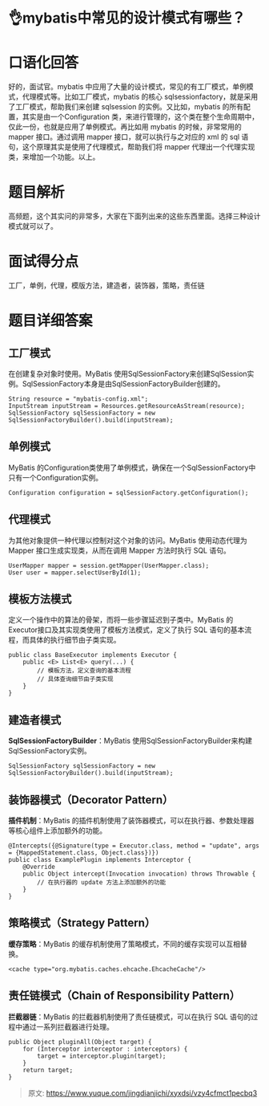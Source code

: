 # 👌mybatis中常见的设计模式有哪些？

# 口语化回答
好的，面试官。mybatis 中应用了大量的设计模式，常见的有工厂模式，单例模式，代理模式等。比如工厂模式，mybatis 的核心 sqlsessionfactory，就是采用了工厂模式，帮助我们来创建 sqlsession 的实例。又比如，mybatis 的所有配置，其实是由一个Configuration 类，来进行管理的，这个类在整个生命周期中，仅此一份，也就是应用了单例模式。再比如用 mybatis 的时候，非常常用的 mapper 接口。通过调用 mapper 接口，就可以执行与之对应的 xml 的 sql 语句，这个原理其实是使用了代理模式，帮助我们将 mapper 代理出一个代理实现类，来增加一个功能。以上。

# 题目解析
高频题，这个其实问的非常多，大家在下面列出来的这些东西里面。选择三种设计模式就可以了。

# 面试得分点
工厂，单例，代理，模版方法，建造者，装饰器，策略，责任链

# 题目详细答案
## 工厂模式
在创建复杂对象时使用。MyBatis 使用SqlSessionFactory来创建SqlSession实例。SqlSessionFactory本身是由SqlSessionFactoryBuilder创建的。

```plain
String resource = "mybatis-config.xml";
InputStream inputStream = Resources.getResourceAsStream(resource);
SqlSessionFactory sqlSessionFactory = new SqlSessionFactoryBuilder().build(inputStream);
```

## 单例模式
MyBatis 的Configuration类使用了单例模式，确保在一个SqlSessionFactory中只有一个Configuration实例。

```plain
Configuration configuration = sqlSessionFactory.getConfiguration();
```

## 代理模式
为其他对象提供一种代理以控制对这个对象的访问。MyBatis 使用动态代理为 Mapper 接口生成实现类，从而在调用 Mapper 方法时执行 SQL 语句。

```plain
UserMapper mapper = session.getMapper(UserMapper.class);
User user = mapper.selectUserById(1);
```

## 模板方法模式
定义一个操作中的算法的骨架，而将一些步骤延迟到子类中。MyBatis 的Executor接口及其实现类使用了模板方法模式，定义了执行 SQL 语句的基本流程，而具体的执行细节由子类实现。

```plain
public class BaseExecutor implements Executor {
    public <E> List<E> query(...) {
        // 模板方法，定义查询的基本流程
        // 具体查询细节由子类实现
    }
}
```

## 建造者模式
**SqlSessionFactoryBuilder**：MyBatis 使用SqlSessionFactoryBuilder来构建SqlSessionFactory实例。

```plain
SqlSessionFactory sqlSessionFactory = new SqlSessionFactoryBuilder().build(inputStream);
```

## 装饰器模式（Decorator Pattern）
**插件机制**：MyBatis 的插件机制使用了装饰器模式，可以在执行器、参数处理器等核心组件上添加额外的功能。

```plain
@Intercepts({@Signature(type = Executor.class, method = "update", args = {MappedStatement.class, Object.class})})
public class ExamplePlugin implements Interceptor {
    @Override
    public Object intercept(Invocation invocation) throws Throwable {
        // 在执行器的 update 方法上添加额外的功能
    }
}
```

## 策略模式（Strategy Pattern）
**缓存策略**：MyBatis 的缓存机制使用了策略模式，不同的缓存实现可以互相替换。

```plain
<cache type="org.mybatis.caches.ehcache.EhcacheCache"/>
```

## 责任链模式（Chain of Responsibility Pattern）
**拦截器链**：MyBatis 的拦截器机制使用了责任链模式，可以在执行 SQL 语句的过程中通过一系列拦截器进行处理。

```plain
public Object pluginAll(Object target) {
    for (Interceptor interceptor : interceptors) {
        target = interceptor.plugin(target);
    }
    return target;
}
```



> 原文: <https://www.yuque.com/jingdianjichi/xyxdsi/vzy4cfmct1pecbq3>